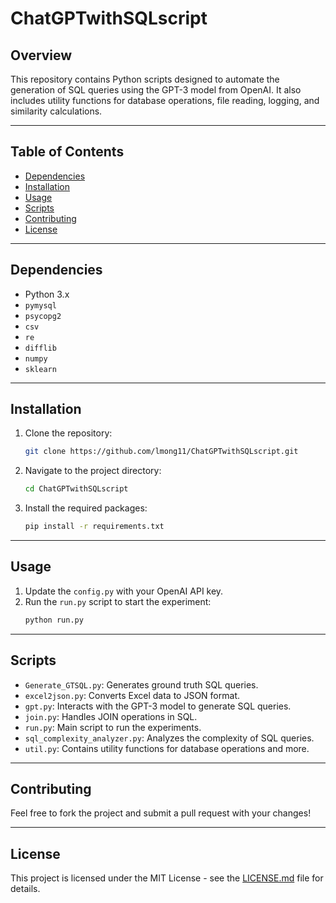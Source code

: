 # ChatGPTwithSQLscript

## Overview

This repository contains Python scripts designed to automate the generation of SQL queries using the GPT-3 model from OpenAI. It also includes utility functions for database operations, file reading, logging, and similarity calculations.

---

## Table of Contents

- [Dependencies](#dependencies)
- [Installation](#installation)
- [Usage](#usage)
- [Scripts](#scripts)
- [Contributing](#contributing)
- [License](#license)

---

## Dependencies

- Python 3.x
- `pymysql`
- `psycopg2`
- `csv`
- `re`
- `difflib`
- `numpy`
- `sklearn`

---

## Installation

1. Clone the repository:
    ```bash
    git clone https://github.com/lmong11/ChatGPTwithSQLscript.git
    ```
2. Navigate to the project directory:
    ```bash
    cd ChatGPTwithSQLscript
    ```
3. Install the required packages:
    ```bash
    pip install -r requirements.txt
    ```

---

## Usage

1. Update the `config.py` with your OpenAI API key.
2. Run the `run.py` script to start the experiment:
    ```bash
    python run.py
    ```

---

## Scripts

- `Generate_GTSQL.py`: Generates ground truth SQL queries.
- `excel2json.py`: Converts Excel data to JSON format.
- `gpt.py`: Interacts with the GPT-3 model to generate SQL queries.
- `join.py`: Handles JOIN operations in SQL.
- `run.py`: Main script to run the experiments.
- `sql_complexity_analyzer.py`: Analyzes the complexity of SQL queries.
- `util.py`: Contains utility functions for database operations and more.

---

## Contributing

Feel free to fork the project and submit a pull request with your changes!

---

## License

This project is licensed under the MIT License - see the [LICENSE.md](LICENSE.md) file for details.

